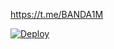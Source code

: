 https://t.me/BANDA1M

[![Deploy](https://www.herokucdn.com/deploy/button.svg)](https://heroku.com/deploy?template=https://github.com/gokierv/venomff)
